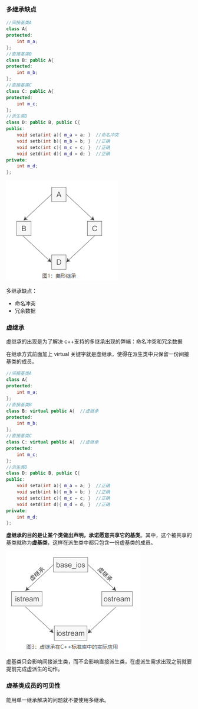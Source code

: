 ### 多继承缺点

```c++
//间接基类A
class A{
protected:
    int m_a;
};
//直接基类B
class B: public A{
protected:
    int m_b;
};
//直接基类C
class C: public A{
protected:
    int m_c;
};
//派生类D
class D: public B, public C{
public:
    void seta(int a){ m_a = a; }  //命名冲突
    void setb(int b){ m_b = b; }  //正确
    void setc(int c){ m_c = c; }  //正确
    void setd(int d){ m_d = d; }  //正确
private:
    int m_d;
};
```

![](../../../images/Snipaste_2023-06-13_10-05-02.png)

多继承缺点：

-   命名冲突
-   冗余数据

### 虚继承

虚继承的出现是为了解决 c++支持的多继承出现的弊端：命名冲突和冗余数据

在继承方式前面加上 virtual 关键字就是虚继承，使得在派生类中只保留一份间接基类的成员。

```c++
//间接基类A
class A{
protected:
    int m_a;
};
//直接基类B
class B: virtual public A{  //虚继承
protected:
    int m_b;
};
//直接基类C
class C: virtual public A{  //虚继承
protected:
    int m_c;
};
//派生类D
class D: public B, public C{
public:
    void seta(int a){ m_a = a; }  //正确
    void setb(int b){ m_b = b; }  //正确
    void setc(int c){ m_c = c; }  //正确
    void setd(int d){ m_d = d; }  //正确
private:
    int m_d;
};
```

**虚继承的目的是让某个类做出声明，承诺愿意共享它的基类**。其中，这个被共享的基类就称为**虚基类**，这样在派生类中都只包含一份虚基类的成员。

![](../../../images/Snipaste_2023-06-13_10-23-17.png)

虚基类只会影响间接派生类，而不会影响直接派生类，在虚派生需求出现之前就要提前完成虚派生的动作。

### 虚基类成员的可见性

能用单一继承解决的问题就不要使用多继承。
